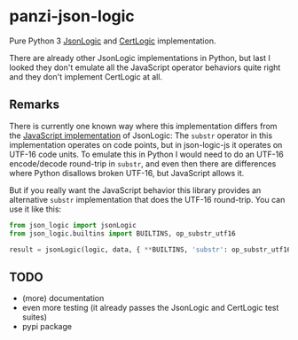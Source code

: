 panzi-json-logic
================

Pure Python 3 [JsonLogic](https://jsonlogic.com/) and
[CertLogic](https://github.com/ehn-dcc-development/dgc-business-rules/blob/main/certlogic/specification/README.md)
implementation.

There are already other JsonLogic implementations in Python, but last I looked
they don't emulate all the JavaScript operator behaviors quite right and they
don't implement CertLogic at all.

Remarks
-------

There is currently one known way where this implementation differs from the
[JavaScript implementation](https://github.com/jwadhams/json-logic-js/) of
JsonLogic: The `substr` operator in this implementation operates on code points,
but in json-logic-js it operates on UTF-16 code units. To emulate this in
Python I would need to do an UTF-16 encode/decode round-trip in `substr`, and
even then there are differences where Python disallows broken UTF-16, but
JavaScript allows it.

But if you really want the JavaScript behavior this library provides an
alternative `substr` implementation that does the UTF-16 round-trip. You can use
it like this:

```Python
from json_logic import jsonLogic
from json_logic.builtins import BUILTINS, op_substr_utf16

result = jsonLogic(logic, data, { **BUILTINS, 'substr': op_substr_utf16 })
```

TODO
----

* (more) documentation
* even more testing (it already passes the JsonLogic and CertLogic test suites)
* pypi package
